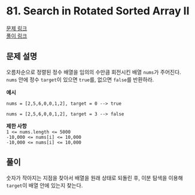 # 81. Search in Rotated Sorted Array II
[문제 링크](https://leetcode.com/problems/search-in-rotated-sorted-array-ii/ )  
[풀이 링크](LC81.java )  

## 문제 설명
오름차순으로 정렬된 정수 배열을 임의의 수만큼 회전시킨 배열 `nums`가 주어진다.  
`nums` 안에 정수 `target`이 있으면 `true`를, 없으면 `false`를 반환하라.  

**예시**
```
nums = [2,5,6,0,0,1,2], target = 0 --> true

nums = [2,5,6,0,0,1,2], target = 3 --> false
```

**제한 사항**  
`1 <= nums.length <= 5000`  
`-10,000 <= nums[i] <= 10,000`  
`-10,000 <= nums[i] <= 10,000`  

## 풀이
숫자가 작아지는 지점을 찾아서 배열을 원래 상태로 되돌린 후, 이분 탐색을 이용해 `target`이 배열 안에 있는지 찾는다.  
